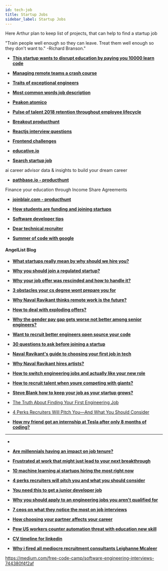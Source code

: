 ```yaml
---
id: tech-job
title: Startup Jobs
sidebar_label: Startup Jobs
---
```


Here Arthur plan to keep list of projects, that can help to find a startup job

"Train people well enough so they can leave. Treat them well enough so they don't want to."   -Richard Branson."

- [**This startup wants to disrupt education by paying you 10000 learn code**](https://www.goodnet.org/articles/this-startup-wants-to-disrupt-education-by-paying-you-10000-learn-code)

- [**Managing remote teams a crash course**](http://klinger.io/post/180989912140/managing-remote-teams-a-crash-course)

- [**Traits of exceptional engineers**](https://www.intercom.com/blog/traits-of-exceptional-engineers)
- [**Most common words job description**](https://www.codementor.io/blog/most-common-words-job-description-4g4ax0gnw6)

- [**Peakon atomico**](https://techcrunch.com/2019/03/19/peakon-atomico/)

- [**Pulse of talent 2018 retention throughout employee lifecycle**](https://www.ceridian.com/resources/pulse-of-talent-2018-retention-throughout-employee-lifecycle)








- [**Breakout producthunt**](https://www.seedtable.com/breakout?ref=producthunt)


- [**Reactjs interview questions**](https://github.com/sudheerj/reactjs-interview-questions)

- [**Frontend challenges**](https://github.com/felipefialho/frontend-challenges)


- [**educative.io**](https://www.educative.io/)



- [**Search startup job**](https://www.producthunt.com/search?q=startup%20job)



ai career advisor
data & insights to build your dream career
- [**pathbase.io - producthunt**](https://pathbase.io/?ref=producthunt)

Finance your education through Income Share Agreements
- [**joinblair.com - producthunt**](https://joinblair.com/?utm_source=producthunt&ref=producthunt)

- [**How students are funding and joining startups**](https://techcrunch.com/2019/02/06/how-students-are-founding-funding-and-joining-startups/)

- [**Software developer tips**](https://www.siliconrepublic.com/advice/software-developer-tips)

- [**Dear technical recruiter**](https://medium.com/@periklisgkolias/dear-technical-recruiter-f6379e7c9d2d)







- [**Summer of code with google**](https://summerofcode.withgoogle.com/)







#### AngelList Blog

- [**What startups really mean by why should we hire you?**](https://angel.co/blog/what-startups-really-mean-by-why-should-we-hire-you)
- [**Why you should join a regulated startup?**](https://angel.co/blog/why-you-should-join-a-regulated-startup)
- [**Why your job offer was rescinded and how to handle it?**](https://angel.co/blog/why-your-job-offer-was-rescinded-and-how-to-handle-it)
- [**3 obstacles your cs degree wont prepare you for**](https://angel.co/blog/3-obstacles-your-cs-degree-wont-prepare-you-for)
- [**Why Naval Ravikant thinks remote work is the future?**](https://angel.co/blog/why-naval-ravikant-thinks-remote-work-is-the-future)
- [**How to deal with exploding offers?**](https://angel.co/blog/how-to-deal-with-exploding-offers)
- [**Why the gender pay gap gets worse not better among senior engineers?**](https://angel.co/blog/why-the-gender-pay-gap-gets-worse-not-better-among-senior-engineers)
- [**Want to recruit better engineers open source your code**](https://angel.co/blog/want-to-recruit-better-engineers-open-source-your-code)
- [**30 questions to ask before joining a startup**](https://angel.co/blog/30-questions-to-ask-before-joining-a-startup)
- [**Naval Ravikant's guide to choosing your first job in tech**](https://angel.co/blog/naval-ravikants-guide-to-choosing-your-first-job-in-tech)
- [**Why Naval Ravikant hires artists?**](https://angel.co/blog/why-naval-ravikant-hires-artists)
- [**How to switch engineering jobs and actually like your new role**](https://angel.co/blog/how-to-switch-engineering-jobs-and-actually-like-your-new-role)
- [**How to recruit talent when youre competing with giants?**](https://angel.co/blog/how-to-recruit-talent-when-youre-competing-with-giants)
- [**Steve Blank how to keep your job as your startup grows?**](https://angel.co/blog/steve-blank-how-to-keep-your-job-as-your-startup-grows)

- [The Truth About Finding Your First Engineering Job](https://angel.co/blog/the-truth-about-finding-your-first-engineering-job)

- [4 Perks Recruiters Will Pitch You—And What You Should Consider](https://angel.co/blog/4-perks-recruiters-will-pitch-you-and-what-you-should-consider)


- [**How my friend got an internship at Tesla after only 8 months of coding?**](https://hackernoon.com/how-my-friend-got-an-internship-at-tesla-after-only-8-months-of-coding-6578c32f3e77)




---

-

<!-- add freebootcamp articles like how-i=got-job

find 200 different posts at LI and repost them inside one project.
make it embed or just clone with credits?
https://www.linkedin.com/search/results/content/?keywords=hiring%20interns&origin=SWITCH_SEARCH_VERTICAL
https://www.linkedin.com/feed/update/urn:li:activity:6514099565891710976 -->




- [**Are millennials having an impact on job tenure?**](https://www.cvtimeline.com/are-millennials-having-an-impact-on-job-tenure/)


- [**Frustrated at work that might just lead to your next breakthrough**](https://www.nytimes.com/2019/03/08/smarter-living/frustrated-at-work-that-might-just-lead-to-your-next-breakthrough.html)

- [**10 machine learning ai startups hiring the most right now**](https://angel.co/job-collections/10-machine-learning-ai-startups-hiring-the-most-right-now)

- [**4 perks recruiters will pitch you and what you should consider**](https://angel.co/blog/4-perks-recruiters-will-pitch-you-and-what-you-should-consider)





- [**You need this to get a junior developer job**](https://www.youtube.com/watch?v=rnP74z0n3Ms)

- [**Why you should apply to an engineering jobs you aren't qualified for**](https://angel.co/blog/why-you-should-apply-to-engineering-jobs-you-arent-qualified-for)


- [**7 ceos on what they notice the most on job interviews**](https://www.theladders.com/career-advice/7-ceos-on-what-they-notice-the-most-on-job-interviews)

- [**How choosing your partner affects your career**](https://www.theladders.com/career-advice/how-choosing-your-partner-affects-your-career)

- [**Pew US workers counter automation threat with education new skill**](https://www.theladders.com/career-advice/pew-u-s-workers-counter-automation-threat-with-education-new-skills)



- [**CV timeline for linkedin**](https://chrome.google.com/webstore/detail/cv-timeline-for-linkedin/ecmofndinkmdegjjofbkomppbpkhidac)


- [**Why i fired all mediocre recruitment consultants Leighanne Mcaleer**](https://www.linkedin.com/pulse/why-i-fired-all-mediocre-recruitment-consultants-leighanne-mcaleer/)


https://medium.com/free-code-camp/software-engineering-interviews-744380f4f2af
